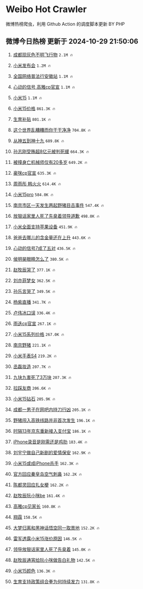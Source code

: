 # Weibo Hot Crawler 



微博热榜爬虫，利用 Github Action 的调度脚本更新 BY PHP 


## 微博今日热榜 更新于 2024-10-29 21:50:06 
1. [成都现灰色不明飞行物](https://s.weibo.com/weibo?q=%23%E6%88%90%E9%83%BD%E7%8E%B0%E7%81%B0%E8%89%B2%E4%B8%8D%E6%98%8E%E9%A3%9E%E8%A1%8C%E7%89%A9%23&t=31&band_rank=1&Refer=top) `2.1M 🔥` 

1. [小米发布会](https://s.weibo.com/weibo?q=%E5%B0%8F%E7%B1%B3%E5%8F%91%E5%B8%83%E4%BC%9A&t=31&band_rank=2&Refer=top) `1.2M 🔥` 

1. [全国网络普法行安徽站](https://s.weibo.com/weibo?q=%23%E5%85%A8%E5%9B%BD%E7%BD%91%E7%BB%9C%E6%99%AE%E6%B3%95%E8%A1%8C%E5%AE%89%E5%BE%BD%E7%AB%99%23&t=31&band_rank=3&Refer=top) `1.1M 🔥` 

1. [心动的信号 高雅cp官宣](https://s.weibo.com/weibo?q=%E5%BF%83%E5%8A%A8%E7%9A%84%E4%BF%A1%E5%8F%B7%20%E9%AB%98%E9%9B%85cp%E5%AE%98%E5%AE%A3&t=31&band_rank=4&Refer=top) `1.1M 🔥` 

1. [小米15](https://s.weibo.com/weibo?q=%23%E5%B0%8F%E7%B1%B315%23&t=31&band_rank=5&Refer=top) `1.1M 🔥` 

1. [小米15价格](https://s.weibo.com/weibo?q=%E5%B0%8F%E7%B1%B315%E4%BB%B7%E6%A0%BC&t=31&band_rank=6&Refer=top) `861.3K 🔥` 

1. [生育补贴](https://s.weibo.com/weibo?q=%23%E7%94%9F%E8%82%B2%E8%A1%A5%E8%B4%B4%23&t=31&band_rank=7&Refer=top) `801.1K 🔥` 

1. [这个世界乱糟糟而你干干净净](https://s.weibo.com/weibo?q=%23%E8%BF%99%E4%B8%AA%E4%B8%96%E7%95%8C%E4%B9%B1%E7%B3%9F%E7%B3%9F%E8%80%8C%E4%BD%A0%E5%B9%B2%E5%B9%B2%E5%87%80%E5%87%80%23&t=31&band_rank=8&Refer=top) `704.8K 🔥` 

1. [从神五到神十九](https://s.weibo.com/weibo?q=%23%E4%BB%8E%E7%A5%9E%E4%BA%94%E5%88%B0%E7%A5%9E%E5%8D%81%E4%B9%9D%23&t=31&band_rank=9&Refer=top) `689.8K 🔥` 

1. [孙志刚受贿超8亿元被判死缓](https://s.weibo.com/weibo?q=%23%E5%AD%99%E5%BF%97%E5%88%9A%E5%8F%97%E8%B4%BF%E8%B6%858%E4%BA%BF%E5%85%83%E8%A2%AB%E5%88%A4%E6%AD%BB%E7%BC%93%23&t=31&band_rank=10&Refer=top) `664.3K 🔥` 

1. [被撞身亡机械师仅有20多岁](https://s.weibo.com/weibo?q=%23%E8%A2%AB%E6%92%9E%E8%BA%AB%E4%BA%A1%E6%9C%BA%E6%A2%B0%E5%B8%88%E4%BB%85%E6%9C%8920%E5%A4%9A%E5%B2%81%23&t=31&band_rank=11&Refer=top) `649.2K 🔥` 

1. [豪咪cp官宣](https://s.weibo.com/weibo?q=%23%E8%B1%AA%E5%92%AAcp%E5%AE%98%E5%AE%A3%23&t=31&band_rank=12&Refer=top) `635.3K 🔥` 

1. [周雨彤 韩火火](https://s.weibo.com/weibo?q=%E5%91%A8%E9%9B%A8%E5%BD%A4%20%E9%9F%A9%E7%81%AB%E7%81%AB&t=31&band_rank=13&Refer=top) `614.4K 🔥` 

1. [小米15pro](https://s.weibo.com/weibo?q=%23%E5%B0%8F%E7%B1%B315pro%23&t=31&band_rank=14&Refer=top) `584.0K 🔥` 

1. [南京市区一天发生两起野猪目击事件](https://s.weibo.com/weibo?q=%23%E5%8D%97%E4%BA%AC%E5%B8%82%E5%8C%BA%E4%B8%80%E5%A4%A9%E5%8F%91%E7%94%9F%E4%B8%A4%E8%B5%B7%E9%87%8E%E7%8C%AA%E7%9B%AE%E5%87%BB%E4%BA%8B%E4%BB%B6%23&t=31&band_rank=15&Refer=top) `547.4K 🔥` 

1. [放狠话家里人死了先臭着领导道歉](https://s.weibo.com/weibo?q=%23%E6%94%BE%E7%8B%A0%E8%AF%9D%E5%AE%B6%E9%87%8C%E4%BA%BA%E6%AD%BB%E4%BA%86%E5%85%88%E8%87%AD%E7%9D%80%E9%A2%86%E5%AF%BC%E9%81%93%E6%AD%89%23&t=31&band_rank=16&Refer=top) `498.0K 🔥` 

1. [小米全面支持苹果设备](https://s.weibo.com/weibo?q=%E5%B0%8F%E7%B1%B3%E5%85%A8%E9%9D%A2%E6%94%AF%E6%8C%81%E8%8B%B9%E6%9E%9C%E8%AE%BE%E5%A4%87&t=31&band_rank=17&Refer=top) `451.9K 🔥` 

1. [爸爸去哪儿的含金量还在上升](https://s.weibo.com/weibo?q=%E7%88%B8%E7%88%B8%E5%8E%BB%E5%93%AA%E5%84%BF%E7%9A%84%E5%90%AB%E9%87%91%E9%87%8F%E8%BF%98%E5%9C%A8%E4%B8%8A%E5%8D%87&t=31&band_rank=18&Refer=top) `443.6K 🔥` 

1. [心动的信号7成了五对](https://s.weibo.com/weibo?q=%23%E5%BF%83%E5%8A%A8%E7%9A%84%E4%BF%A1%E5%8F%B77%E6%88%90%E4%BA%86%E4%BA%94%E5%AF%B9%23&t=31&band_rank=19&Refer=top) `436.5K 🔥` 

1. [侯明昊眼睛怎么了](https://s.weibo.com/weibo?q=%E4%BE%AF%E6%98%8E%E6%98%8A%E7%9C%BC%E7%9D%9B%E6%80%8E%E4%B9%88%E4%BA%86&t=31&band_rank=20&Refer=top) `380.5K 🔥` 

1. [赵牧辰哭了](https://s.weibo.com/weibo?q=%23%E8%B5%B5%E7%89%A7%E8%BE%B0%E5%93%AD%E4%BA%86%23&t=31&band_rank=21&Refer=top) `377.1K 🔥` 

1. [刘亦菲梦女](https://s.weibo.com/weibo?q=%E5%88%98%E4%BA%A6%E8%8F%B2%E6%A2%A6%E5%A5%B3&t=31&band_rank=22&Refer=top) `362.5K 🔥` 

1. [孙乐言哭了](https://s.weibo.com/weibo?q=%23%E5%AD%99%E4%B9%90%E8%A8%80%E5%93%AD%E4%BA%86%23&t=31&band_rank=23&Refer=top) `349.5K 🔥` 

1. [杨紫直播](https://s.weibo.com/weibo?q=%E6%9D%A8%E7%B4%AB%E7%9B%B4%E6%92%AD&t=31&band_rank=24&Refer=top) `341.7K 🔥` 

1. [卢伟冰口误](https://s.weibo.com/weibo?q=%E5%8D%A2%E4%BC%9F%E5%86%B0%E5%8F%A3%E8%AF%AF&t=31&band_rank=25&Refer=top) `336.4K 🔥` 

1. [雨迭cp官宣](https://s.weibo.com/weibo?q=%23%E9%9B%A8%E8%BF%ADcp%E5%AE%98%E5%AE%A3%23&t=31&band_rank=26&Refer=top) `267.1K 🔥` 

1. [小米15系列价格](https://s.weibo.com/weibo?q=%23%E5%B0%8F%E7%B1%B315%E7%B3%BB%E5%88%97%E4%BB%B7%E6%A0%BC%23&t=31&band_rank=27&Refer=top) `267.0K 🔥` 

1. [南京野猪](https://s.weibo.com/weibo?q=%E5%8D%97%E4%BA%AC%E9%87%8E%E7%8C%AA&t=31&band_rank=28&Refer=top) `221.1K 🔥` 

1. [小米手表S4](https://s.weibo.com/weibo?q=%E5%B0%8F%E7%B1%B3%E6%89%8B%E8%A1%A8S4&t=31&band_rank=29&Refer=top) `219.2K 🔥` 

1. [丞磊妆造](https://s.weibo.com/weibo?q=%E4%B8%9E%E7%A3%8A%E5%A6%86%E9%80%A0&t=31&band_rank=30&Refer=top) `207.7K 🔥` 

1. [九块九害死了3万块](https://s.weibo.com/weibo?q=%E4%B9%9D%E5%9D%97%E4%B9%9D%E5%AE%B3%E6%AD%BB%E4%BA%863%E4%B8%87%E5%9D%97&t=31&band_rank=31&Refer=top) `207.3K 🔥` 

1. [拉踩友商](https://s.weibo.com/weibo?q=%E6%8B%89%E8%B8%A9%E5%8F%8B%E5%95%86&t=31&band_rank=32&Refer=top) `206.6K 🔥` 

1. [小米15钻石](https://s.weibo.com/weibo?q=%E5%B0%8F%E7%B1%B315%E9%92%BB%E7%9F%B3&t=31&band_rank=33&Refer=top) `205.9K 🔥` 

1. [成都一男子在网吧内持刀行凶](https://s.weibo.com/weibo?q=%23%E6%88%90%E9%83%BD%E4%B8%80%E7%94%B7%E5%AD%90%E5%9C%A8%E7%BD%91%E5%90%A7%E5%86%85%E6%8C%81%E5%88%80%E8%A1%8C%E5%87%B6%23&t=31&band_rank=34&Refer=top) `205.1K 🔥` 

1. [野猪闯入高铁线路并非首次发生](https://s.weibo.com/weibo?q=%23%E9%87%8E%E7%8C%AA%E9%97%AF%E5%85%A5%E9%AB%98%E9%93%81%E7%BA%BF%E8%B7%AF%E5%B9%B6%E9%9D%9E%E9%A6%96%E6%AC%A1%E5%8F%91%E7%94%9F%23&t=31&band_rank=35&Refer=top) `196.1K 🔥` 

1. [时隔13年京东重新接入支付宝](https://s.weibo.com/weibo?q=%23%E6%97%B6%E9%9A%9413%E5%B9%B4%E4%BA%AC%E4%B8%9C%E9%87%8D%E6%96%B0%E6%8E%A5%E5%85%A5%E6%94%AF%E4%BB%98%E5%AE%9D%23&t=31&band_rank=36&Refer=top) `186.1K 🔥` 

1. [iPhone录音是刚需还是鸡肋](https://s.weibo.com/weibo?q=%23iPhone%E5%BD%95%E9%9F%B3%E6%98%AF%E5%88%9A%E9%9C%80%E8%BF%98%E6%98%AF%E9%B8%A1%E8%82%8B%23&t=31&band_rank=37&Refer=top) `183.4K 🔥` 

1. [刘宇宁做自己新剧的爱情保安](https://s.weibo.com/weibo?q=%E5%88%98%E5%AE%87%E5%AE%81%E5%81%9A%E8%87%AA%E5%B7%B1%E6%96%B0%E5%89%A7%E7%9A%84%E7%88%B1%E6%83%85%E4%BF%9D%E5%AE%89&t=31&band_rank=38&Refer=top) `162.9K 🔥` 

1. [小米15或成iPhone杀手](https://s.weibo.com/weibo?q=%23%E5%B0%8F%E7%B1%B315%E6%88%96%E6%88%90iPhone%E6%9D%80%E6%89%8B%23&t=31&band_rank=39&Refer=top) `162.3K 🔥` 

1. [官方回应秦皇岛空气刺鼻](https://s.weibo.com/weibo?q=%23%E5%AE%98%E6%96%B9%E5%9B%9E%E5%BA%94%E7%A7%A6%E7%9A%87%E5%B2%9B%E7%A9%BA%E6%B0%94%E5%88%BA%E9%BC%BB%23&t=31&band_rank=40&Refer=top) `162.2K 🔥` 

1. [陈都灵回应扎女梗](https://s.weibo.com/weibo?q=%E9%99%88%E9%83%BD%E7%81%B5%E5%9B%9E%E5%BA%94%E6%89%8E%E5%A5%B3%E6%A2%97&t=31&band_rank=41&Refer=top) `162.2K 🔥` 

1. [赵牧辰阮小咪be](https://s.weibo.com/weibo?q=%E8%B5%B5%E7%89%A7%E8%BE%B0%E9%98%AE%E5%B0%8F%E5%92%AAbe&t=31&band_rank=42&Refer=top) `161.4K 🔥` 

1. [高雅cp见家长](https://s.weibo.com/weibo?q=%23%E9%AB%98%E9%9B%85cp%E8%A7%81%E5%AE%B6%E9%95%BF%23&t=31&band_rank=43&Refer=top) `160.8K 🔥` 

1. [翔霖](https://s.weibo.com/weibo?q=%E7%BF%94%E9%9C%96&t=31&band_rank=44&Refer=top) `158.5K 🔥` 

1. [大梦归离和黑神话悟空同一取景地](https://s.weibo.com/weibo?q=%E5%A4%A7%E6%A2%A6%E5%BD%92%E7%A6%BB%E5%92%8C%E9%BB%91%E7%A5%9E%E8%AF%9D%E6%82%9F%E7%A9%BA%E5%90%8C%E4%B8%80%E5%8F%96%E6%99%AF%E5%9C%B0&t=31&band_rank=45&Refer=top) `152.2K 🔥` 

1. [雷军透露小米15涨价原因](https://s.weibo.com/weibo?q=%23%E9%9B%B7%E5%86%9B%E9%80%8F%E9%9C%B2%E5%B0%8F%E7%B1%B315%E6%B6%A8%E4%BB%B7%E5%8E%9F%E5%9B%A0%23&t=31&band_rank=46&Refer=top) `146.5K 🔥` 

1. [领导放狠话家里人死了先臭着](https://s.weibo.com/weibo?q=%23%E9%A2%86%E5%AF%BC%E6%94%BE%E7%8B%A0%E8%AF%9D%E5%AE%B6%E9%87%8C%E4%BA%BA%E6%AD%BB%E4%BA%86%E5%85%88%E8%87%AD%E7%9D%80%23&t=31&band_rank=47&Refer=top) `145.0K 🔥` 

1. [赵牧辰通宵给阮小咪做告白礼物](https://s.weibo.com/weibo?q=%23%E8%B5%B5%E7%89%A7%E8%BE%B0%E9%80%9A%E5%AE%B5%E7%BB%99%E9%98%AE%E5%B0%8F%E5%92%AA%E5%81%9A%E5%91%8A%E7%99%BD%E7%A4%BC%E7%89%A9%23&t=31&band_rank=48&Refer=top) `142.5K 🔥` 

1. [小米15颜色](https://s.weibo.com/weibo?q=%E5%B0%8F%E7%B1%B315%E9%A2%9C%E8%89%B2&t=31&band_rank=49&Refer=top) `136.3K 🔥` 

1. [生育支持政策组合拳为何持续发力](https://s.weibo.com/weibo?q=%23%E7%94%9F%E8%82%B2%E6%94%AF%E6%8C%81%E6%94%BF%E7%AD%96%E7%BB%84%E5%90%88%E6%8B%B3%E4%B8%BA%E4%BD%95%E6%8C%81%E7%BB%AD%E5%8F%91%E5%8A%9B%23&t=31&band_rank=50&Refer=top) `131.8K 🔥` 

